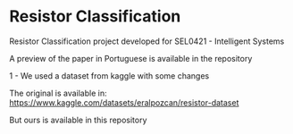 # Resistor Classification


Resistor Classification project developed for SEL0421 - Intelligent Systems

A preview of the paper in Portuguese is available in the repository

1 - We used a dataset from kaggle with some changes 

The original is available in: https://www.kaggle.com/datasets/eralpozcan/resistor-dataset

But ours is available in this repository
